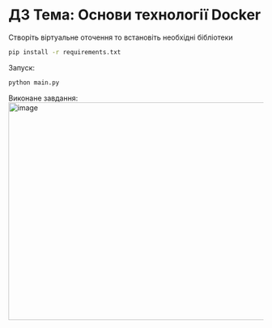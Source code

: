 # ДЗ Тема: Основи технології  Docker

Створіть віртуальне оточення то встановіть необхідні бібліотеки

```bash
pip install -r requirements.txt
```

Запуск:

```bash 
python main.py
```

Виконане завдання:
<img width="1300" height="430" alt="image" src="https://github.com/user-attachments/assets/28280f21-1b81-4f14-8c36-7aa73d0a7718" />
